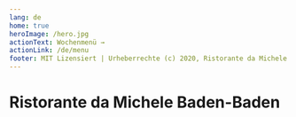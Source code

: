 ```yaml
---
lang: de
home: true
heroImage: /hero.jpg
actionText: Wochenmenü →
actionLink: /de/menu
footer: MIT Lizensiert | Urheberrechte (c) 2020, Ristorante da Michele Baden-Baden. Alle Rechte vorbehalten.
---
```


# Ristorante da Michele Baden-Baden

<RestaurantAddress/>

